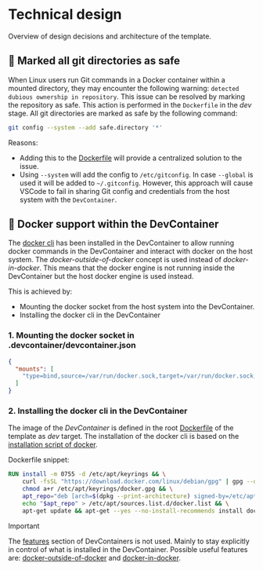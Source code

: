 # Technical design

Overview of design decisions and architecture of the template.

## 🦺 Marked all git directories as safe

When Linux users run Git commands in a Docker container within a mounted directory, they may encounter the following 
warning: `detected dubious ownership in repository`. This issue can be resolved by marking the repository as safe. This action is performed in the `Dockerfile` in the *dev* stage. All git directories are marked as safe by the following command:

```bash
git config --system --add safe.directory '*'
```

Reasons:
- Adding this to the [Dockerfile](../template/Dockerfile.jinja) will provide a centralized solution to the issue.
- Using `--system` will add the config to `/etc/gitconfig`. In case `--global` is used it will be added to `~/.gitconfig`. However, this approach will cause VSCode to fail in sharing Git config and credentials from the host system with the `DevContainer`.

## 🐳 Docker support within the DevContainer

The [docker cli](https://docs.docker.com/engine/reference/commandline/cli/) has been installed in the DevContainer to 
allow running docker commands in the DevContainer and interact with docker on the host system. The 
*docker-outside-of-docker* concept is used instead of *docker-in-docker*. This means that the docker engine is not 
running inside the DevContainer but the host docker engine is used instead. 

This is achieved by:
- Mounting the docker socket from the host system into the DevContainer.
- Installing the docker cli in the DevContainer

### 1. Mounting the docker socket in .devcontainer/devcontainer.json
```json
{
  "mounts": [
    "type=bind,source=/var/run/docker.sock,target=/var/run/docker.sock,consistency=consistent"
  ]
}
```

### 2. Installing the docker cli in the DevContainer

The image of the *DevContainer* is defined in the root [Dockerfile](../template/Dockerfile.jinja) of the template as 
*dev* target. The installation of the docker cli is based on the [installation script of docker](https://get.docker.com/).

Dockerfile snippet:
```dockerfile
RUN install -m 0755 -d /etc/apt/keyrings && \
    curl -fsSL "https://download.docker.com/linux/debian/gpg" | gpg --dearmor --yes -o /etc/apt/keyrings/docker.gpg && \
    chmod a+r /etc/apt/keyrings/docker.gpg && \
    apt_repo="deb [arch=$(dpkg --print-architecture) signed-by=/etc/apt/keyrings/docker.gpg] https://download.docker.com/linux/debian bookworm stable" && \
    echo "$apt_repo" > /etc/apt/sources.list.d/docker.list && \
    apt-get update && apt-get --yes --no-install-recommends install docker-ce-cli docker-compose-plugin
```

> [!IMPORTANT]
>
> The [features](https://containers.dev/features) section of DevContainers is not used. Mainly to stay explicitly in control of what is installed 
> in the DevContainer. Possible useful features are: 
> [docker-outside-of-docker](https://github.com/devcontainers/features/tree/main/src/docker-outside-of-docker) and 
> [docker-in-docker](https://github.com/devcontainers/features/tree/main/src/docker-in-docker).
